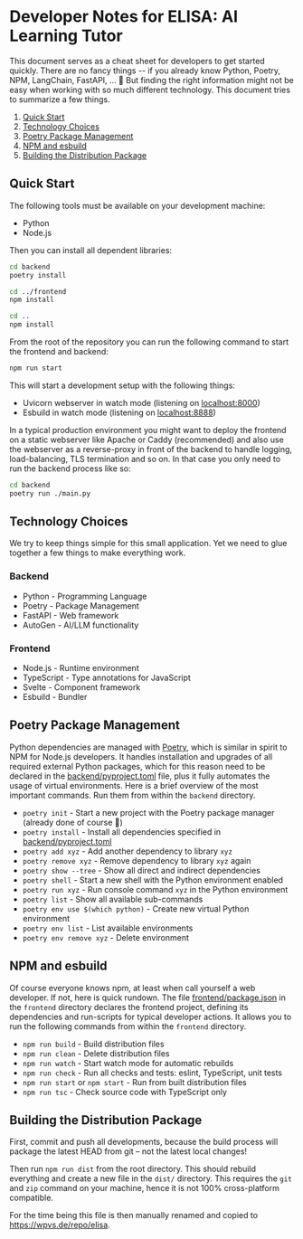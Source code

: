 Developer Notes for ELISA: AI Learning Tutor
============================================

This document serves as a cheat sheet for developers to get started quickly. There are no
fancy things -- if you already know Python, Poetry, NPM, LangChain, FastAPI, … 🥸 But finding
the right information might not be easy when working with so much different technology. This
document tries to summarize a few things.

1. [Quick Start](#quick-start)
1. [Technology Choices](#technology-choices)
1. [Poetry Package Management](#poetry-package-management)
1. [NPM and esbuild](#npm-and-esbuild)
1. [Building the Distribution Package](#building-the-distribution-package)

Quick Start
-----------

The following tools must be available on your development machine:

* Python
* Node.js

Then you can install all dependent libraries:

```sh
cd backend
poetry install

cd ../frontend
npm install

cd ..
npm install
```

From the root of the repository you can run the following command to start the frontend
and backend:

```sh
npm run start
```

This will start a development setup with the following things:

* Uvicorn webserver in watch mode (listening on [localhost:8000](http://localhost:8000))
* Esbuild in watch mode (listening on [localhost:8888](http://localhost:8888))

In a typical production environment you might want to deploy the frontend on a static webserver
like Apache or Caddy (recommended) and also use the webserver as a reverse-proxy in front of
the backend to handle logging, load-balancing, TLS termination and so on. In that case you only
need to run the backend process like so:

```sh
cd backend
poetry run ./main.py
```

Technology Choices
------------------

We try to keep things simple for this small application. Yet we need to glue together a
few things to make everything work.

### Backend

* Python - Programming Language
* Poetry - Package Management
* FastAPI - Web framework
* AutoGen - AI/LLM functionality

### Frontend

* Node.js - Runtime environment
* TypeScript - Type annotations for JavaScript
* Svelte - Component framework
* Esbuild - Bundler

Poetry Package Management
-------------------------

Python dependencies are managed with [Poetry](https://python-poetry.org/), which is similar in spirit
to NPM for Node.js developers. It handles installation and upgrades of all required external Python
packages, which for this reason need to be declared in the [backend/pyproject.toml](pyproject.toml) file,
plus it fully automates the usage of virtual environments. Here is a brief overview of the most important
commands. Run them from within the `backend` directory.

* `poetry init` - Start a new project with the Poetry package manager (already done of course 🙂)
* `poetry install` - Install all dependencies specified in [backend/pyproject.toml](pyproject.toml)
* `poetry add xyz` - Add another dependency to library `xyz`
* `poetry remove xyz` - Remove dependency to library `xyz` again
* `poetry show --tree` - Show all direct and indirect dependencies
* `poetry shell` - Start a new shell with the Python environment enabled
* `poetry run xyz` - Run console command `xyz` in the Python environment
* `poetry list` - Show all available sub-commands
* `poetry env use $(which python)` - Create new virtual Python environment
* `poetry env list` - List available environments
* `poetry env remove xyz` - Delete environment

NPM and esbuild
---------------

Of course everyone knows npm, at least when call yourself a web developer. If not, here is quick
rundown. The file [frontend/package.json](package.json) in the `frontend` directory declares the
frontend project, defining its dependencies and run-scripts for typical developer actions. It
allows you to run the following commands from within the `frontend` directory.

* `npm run build` - Build distribution files
* `npm run clean` - Delete distribution files
* `npm run watch` - Start watch mode for automatic rebuilds
* `npm run check` - Run all checks and tests: eslint, TypeScript, unit tests
* `npm run start` or `npm start` - Run from built distribution files
* `npm run tsc` - Check source code with TypeScript only

Building the Distribution Package
---------------------------------

First, commit and push all developments, because the build process will package the latest
HEAD from git – not the latest local changes!

Then run `npm run dist` from the root directory. This should rebuild everything and create
a new file in the `dist/` directory. This requires the `git` and `zip` command on your machine,
hence it is not 100% cross-platform compatible.

For the time being this file is then manually renamed and copied to https://wpvs.de/repo/elisa.
